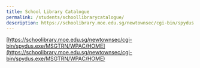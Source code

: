 ```yaml
---
title: School Library Catalogue
permalink: /students/schoollibrarycatalogue/
description: https://schoolibrary.moe.edu.sg/newtownsec/cgi-bin/spydus.exe/MSGTRN/WPAC/HOME
---
```

[https://schoolibrary.moe.edu.sg/newtownsec/cgi-bin/spydus.exe/MSGTRN/WPAC/HOME](https://schoolibrary.moe.edu.sg/newtownsec/cgi-bin/spydus.exe/MSGTRN/WPAC/HOME)